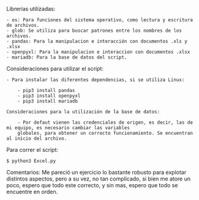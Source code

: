 Librerias utilizadas:

	- os: Para funciones del sistema operativo, como lectura y escritura de archivos.
	- glob: Se utiliza para buscar patrones entre los nombres de los archivos.
	- pandas: Para la manipulacion e interacción con documentos .xls y .xlsx
	- openpyxl: Para la manipulacion e interaccion con documentos .xlsx
	- mariadb: Para la base de datos del script.

Consideraciones para utilizar el script:

	- Para instalar las diferentes dependencias, si se utiliza Linux:

		- pip3 install pandas
		- pip3 install openpyxl
		- pip3 install mariadb

	Consideraciones para la utilización de la base de datos:

		- Por defaut vienen las credenciales de origen, es decir, las de mi equipo, es necesario cambiar las variables
		globales, para obtener un correcto funcionamiento. Se encuentran al inicio del archivo.

Para correr el script:
	
	$ python3 Excel.py

Comentarios:
Me pareció un ejercicio lo bastante robusto para explotar distintos aspectos, pero a su vez, no tan complicado,
si bien me atore un poco, espero que todo este correcto, y sin mas, espero que todo se encuentre en orden.